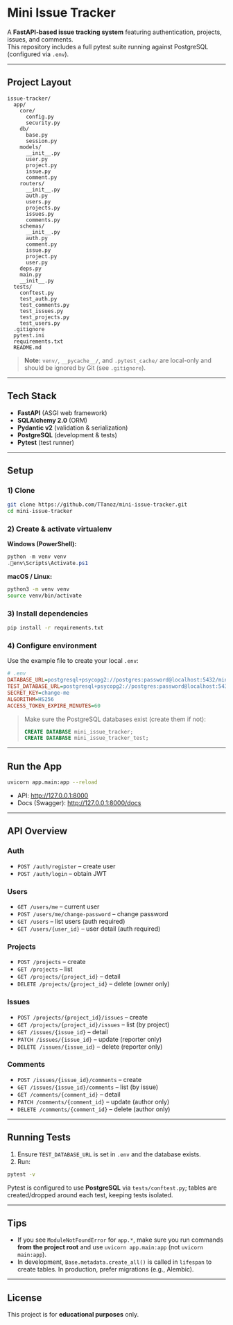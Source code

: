 # Mini Issue Tracker

A **FastAPI-based issue tracking system** featuring authentication, projects, issues, and comments.  
This repository includes a full pytest suite running against PostgreSQL (configured via `.env`).

---

## Project Layout

```
issue-tracker/
  app/
    core/
      config.py
      security.py
    db/
      base.py
      session.py
    models/
      __init__.py
      user.py
      project.py
      issue.py
      comment.py
    routers/
      __init__.py
      auth.py
      users.py
      projects.py
      issues.py
      comments.py
    schemas/
      __init__.py
      auth.py
      comment.py
      issue.py
      project.py
      user.py
    deps.py
    main.py
    __init__.py
  tests/
    conftest.py
    test_auth.py
    test_comments.py
    test_issues.py
    test_projects.py
    test_users.py
  .gitignore
  pytest.ini
  requirements.txt
  README.md
```

> **Note:** `venv/`, `__pycache__/`, and `.pytest_cache/` are local-only and should be ignored by Git (see `.gitignore`).

---

## Tech Stack

- **FastAPI** (ASGI web framework)
- **SQLAlchemy 2.0** (ORM)
- **Pydantic v2** (validation & serialization)
- **PostgreSQL** (development & tests)
- **Pytest** (test runner)

---

## Setup

### 1) Clone

```bash
git clone https://github.com/TTanoz/mini-issue-tracker.git
cd mini-issue-tracker
```

### 2) Create & activate virtualenv

**Windows (PowerShell):**

```powershell
python -m venv venv
.env\Scripts\Activate.ps1
```

**macOS / Linux:**

```bash
python3 -m venv venv
source venv/bin/activate
```

### 3) Install dependencies

```bash
pip install -r requirements.txt
```

### 4) Configure environment

Use the example file to create your local `.env`:

```ini
# .env
DATABASE_URL=postgresql+psycopg2://postgres:password@localhost:5432/mini_issue_tracker
TEST_DATABASE_URL=postgresql+psycopg2://postgres:password@localhost:5432/mini_issue_tracker_test
SECRET_KEY=change-me
ALGORITHM=HS256
ACCESS_TOKEN_EXPIRE_MINUTES=60
```

> Make sure the PostgreSQL databases exist (create them if not):
>
> ```sql
> CREATE DATABASE mini_issue_tracker;
> CREATE DATABASE mini_issue_tracker_test;
> ```

---

## Run the App

```bash
uvicorn app.main:app --reload
```

- API: http://127.0.0.1:8000
- Docs (Swagger): http://127.0.0.1:8000/docs

---

## API Overview

### Auth

- `POST /auth/register` – create user
- `POST /auth/login` – obtain JWT

### Users

- `GET /users/me` – current user
- `POST /users/me/change-password` – change password
- `GET /users` – list users (auth required)
- `GET /users/{user_id}` – user detail (auth required)

### Projects

- `POST /projects` – create
- `GET /projects` – list
- `GET /projects/{project_id}` – detail
- `DELETE /projects/{project_id}` – delete (owner only)

### Issues

- `POST /projects/{project_id}/issues` – create
- `GET /projects/{project_id}/issues` – list (by project)
- `GET /issues/{issue_id}` – detail
- `PATCH /issues/{issue_id}` – update (reporter only)
- `DELETE /issues/{issue_id}` – delete (reporter only)

### Comments

- `POST /issues/{issue_id}/comments` – create
- `GET /issues/{issue_id}/comments` – list (by issue)
- `GET /comments/{comment_id}` – detail
- `PATCH /comments/{comment_id}` – update (author only)
- `DELETE /comments/{comment_id}` – delete (author only)

---

## Running Tests

1. Ensure `TEST_DATABASE_URL` is set in `.env` and the database exists.
2. Run:

```bash
pytest -v
```

Pytest is configured to use **PostgreSQL** via `tests/conftest.py`; tables are created/dropped around each test, keeping tests isolated.

---

## Tips

- If you see `ModuleNotFoundError` for `app.*`, make sure you run commands **from the project root** and use `uvicorn app.main:app` (not `uvicorn main:app`).
- In development, `Base.metadata.create_all()` is called in `lifespan` to create tables. In production, prefer migrations (e.g., Alembic).

---

## License

This project is for **educational purposes** only.
